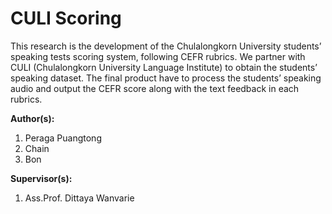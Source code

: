 # CULI Scoring

This research is the development of the Chulalongkorn University students’ speaking tests scoring system, following CEFR rubrics. We partner with CULI (Chulalongkorn University Language Institute) to obtain the students’ speaking dataset. The final product have to process the students’ speaking audio and output the CEFR score along with the text feedback in each rubrics.

**Author(s):**
1. Peraga Puangtong
2. Chain
3. Bon

**Supervisor(s):**
1. Ass.Prof. Dittaya Wanvarie